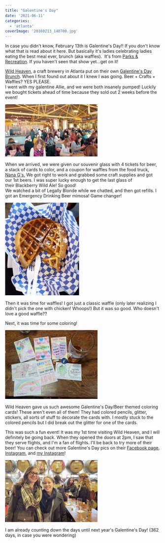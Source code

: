 ```yaml
---
title: "Galentine's Day"
date: '2021-06-11'
categories:
  - 'atlanta'
coverImage: '20160213_140700.jpg'
---
```


In case you didn't know, February 13th is Galentine's Day!! If you don't know what that is read about it here. But basically it's ladies celebrating ladies eating the best meal ever, brunch (aka waffles).  It's from [Parks & Recreation](http://www.hulu.com/parks-and-recreation). If you haven't seen that show yet...get on it!

[Wild Heaven](http://wildheavencraftbeers.com/), a craft brewery in Atlanta put on their own [Galentine's Day Brunch](https://www.facebook.com/events/541354012690138/). When I first found out about it I knew I was going. Beer + Crafts + Waffles? YES PLEASE.  
I went with my galentine Allie, and we were both insanely pumped! Luckily we bought tickets ahead of time because they sold out 2 weeks before the event!

[![](images/20160213_140700-300x169.jpg)](https://blog.kaleighscruggs.com/wp-content/uploads/2016/02/20160213_140700.jpg)

When we arrived, we were given our souvenir glass with 4 tickets for beer, a stack of cards to color, and a coupon for waffles from the food truck, [Nana G's.](http://nanagchik-n-waffles.com/) We got right to work and grabbed some craft supplies and got our 1st beers. I was super lucky enough to get the last glass of their Blackberry Wild Ale! So good!  
We watched a bit of Legally Blonde while we chatted, and then got refills. I got an Emergency Drinking Beer mimosa! Game changer!

[![](images/IMG_20160213_184017-240x300.jpg)](https://blog.kaleighscruggs.com/wp-content/uploads/2016/02/IMG_20160213_184017.jpg)

Then it was time for waffles! I got just a classic waffle (only later realizing I didn't pick the one with chicken! Whoops!) But it was so good. Who doesn't love a good waffle??

Next, it was time for some coloring!

[![](images/IMG_20160213_183744-300x223.jpg)](https://blog.kaleighscruggs.com/wp-content/uploads/2016/02/IMG_20160213_183744.jpg)

Wild Heaven gave us such awesome Galentine's Day/Beer themed coloring cards! These aren't even all of them! They had colored pencils, glitter, stickers, all sorts of stuff to decorate the cards with. I mostly stuck to the colored pencils but I did break out the glitter for one of the cards.

This was such a fun event! It was my 1st time visiting Wild Heaven, and I will definitely be going back. When they opened the doors at 2pm, I saw that they serve flights, and I'm a fan of flights. I'll be back to try more of their beer! You can check out more Galentine's Day pics on their [Facebook page](https://www.facebook.com/media/set/?set=a.1068677526504575.1073741832.128692393836431&type=3), [Instagram](https://www.instagram.com/beerwildheaven/), and [my Instagram](https://www.instagram.com/klgh.js/)!

[![](images/IMG_20160213_184403-300x201.jpg)](https://blog.kaleighscruggs.com/wp-content/uploads/2016/02/IMG_20160213_184403.jpg)

I am already counting down the days until next year's Galentine's Day! (362 days, in case you were wondering)

